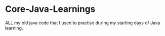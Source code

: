 # Core-Java-Learnings
ALL my old java code that I used to practise during my starting days of Java learning.
